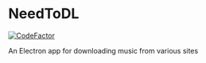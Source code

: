 # NeedToDL
[![CodeFactor](https://www.codefactor.io/repository/github/hernikplays/needtodl/badge)](https://www.codefactor.io/repository/github/hernikplays/needtodl)

 An Electron app for downloading music from various sites

